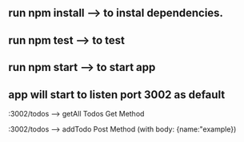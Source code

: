 ## run npm install   --> to instal dependencies.

## run npm test --> to test

## run npm start --> to start app

## app will start to listen port 3002 as default  

:3002/todos  --> getAll Todos Get Method

:3002/todos --> addTodo  Post Method (with body: {name:"example})
